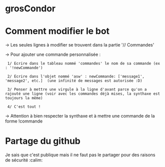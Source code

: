 # grosCondor


# Comment modifier le bot
 -> Les seules lignes à modifier se trouvent dans la partie '// Commandes'
 
 -> Pour ajouter une commande personnalisée :
     
     1/ Ecrire dans le tableau nommé 'commandes' le nom de sa commande (ex : '!newCommande')
     
     2/ Ecrire dans l'objet nommé 'asw' : newCommande: ['message1', 'message2', etc.]  (une infinité de messages est autorisée :D)
     
     3/ Penser à mettre une virgule à la ligne d'avant parce qu'on a rajouté une ligne (voir avec les commandes déjà mises, la synthaxe est toujours la même)
     
     4/ C'est tout !
 
 -> Attention à bien respecter la synthaxe et à mettre une commande de la forme !commande
 
 
 # Partage du github
 Je sais que c'est publique mais il ne faut pas le partager pour des raisons de sécurité :calim:

